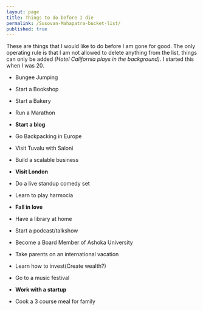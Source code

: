 ```yaml
---
layout: page
title: Things to do before I die
permalink: /Susovan-Mahapatra-bucket-list/
published: true
---
```

These are things that I would like to do before I am gone for good. The only operating rule is that I am not allowed to delete anything from the list, things can only be added _(Hotel California plays in the background)_. I started this when I was 20. 

- Bungee Jumping

- Start a Bookshop 

- Start a Bakery

- Run a Marathon

- **Start a blog**

- Go Backpacking in Europe 

- Visit Tuvalu with Saloni

- Build a scalable business

- **Visit London**

- Do a live standup comedy set

- Learn to play harmocia 

- **Fall in love**

- Have a library at home

- Start a podcast/talkshow

- Become a Board Member of Ashoka University

- Take parents on an international vacation 

- Learn how to invest(Create wealth?)

- Go to a music festival 

- **Work with a startup**

- Cook a 3 course meal for family
